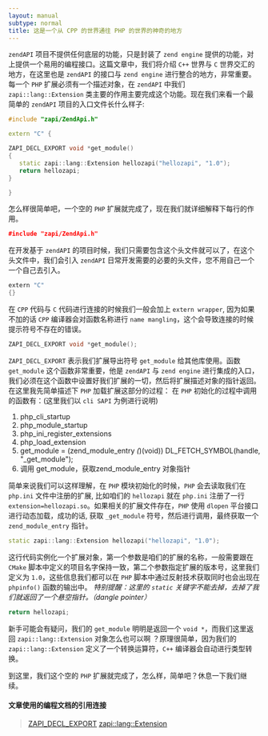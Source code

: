 ```yaml
---
layout: manual
subtype: normal
title: 这是一个从 CPP 的世界通往 PHP 的世界的神奇的地方
---
```

`zendAPI` 项目不提供任何底层的功能，只是封装了 `zend engine` 提供的功能，对上提供一个易用的编程接口。这篇文章中，我们将介绍 `C++` 世界与 `C` 世界交汇的地方，在这里也是 `zendAPI` 的接口与 `zend engine` 进行整合的地方，非常重要。
每一个 `PHP` 扩展必须有一个描述对象，在 `zendAPI` 中我们 `zapi::lang::Extension` 类主要的作用主要完成这个功能。现在我们来看一个最简单的 `zendAPI` 项目的入口文件长什么样子: 

```cpp
#include "zapi/ZendApi.h"

extern "C" {

ZAPI_DECL_EXPORT void *get_module() 
{
   static zapi::lang::Extension hellozapi("hellozapi", "1.0");
   return hellozapi;
}

}
```
怎么样很简单吧，一个空的 `PHP` 扩展就完成了，现在我们就详细解释下每行的作用。

```cpp
﻿#include "zapi/ZendApi.h"
```
在开发基于 `zendAPI` 的项目时候，我们只需要包含这个头文件就可以了，在这个头文件中，我们会引入 `zendAPI` 日常开发需要的必要的头文件，您不用自己一个一个自己去引入。

```cpp
﻿extern "C"
{}
```

在 `CPP` 代码与 `C` 代码进行连接的时候我们一般会加上 `extern wrapper`, 因为如果不加的话 `CPP` 编译器会对函数名称进行 `name mangling`，这个会导致连接的时候提示符号不存在的错误。

```cpp
﻿ZAPI_DECL_EXPORT void *get_module();
```
`ZAPI_DECL_EXPORT` 表示我们扩展导出符号 `get_module` 给其他库使用。函数 `get_module` 这个函数非常重要，他是 `zendAPI` 与 `zend engine` 进行集成的入口，我们必须在这个函数中设置好我们扩展的一切，然后将扩展描述对象的指针返回。
在这里我先简单描述下 `PHP` 加载扩展这部分的过程：
在 `PHP` 初始化的过程中调用的函数有：(这里我们以 `cli SAPI` 为例进行说明)
1. php_cli_startup
2. php_module_startup
3. php_ini_register_extensions
4. php_load_extension
5. get_module = (zend_module_entry *(*)(void)) DL_FETCH_SYMBOL(handle, "_get_module");
6. 调用 get_module，获取﻿zend_module_entry 对象指针

简单来说我们可以这样理解，在 `PHP` 模块初始化的时候，`PHP` 会去读取我们在 `php.ini` 文件中注册的扩展, 比如咱们的 `hellozapi` 就在 `php.ini` 注册了一行 `extension=hellozapi.so`。如果相关的扩展文件存在，`PHP` 使用 `﻿dlopen` 平台接口进行动态加载，成功的话, 获取 `_get_module` 符号，然后进行调用，最终获取一个 `﻿zend_module_entry` 指针。

```cpp
static zapi::lang::Extension hellozapi("hellozapi", "1.0");
```
这行代码实例化一个扩展对象，第一个参数是咱们的扩展的名称，一般需要跟在 `CMake` 脚本中定义的项目名字保持一致，第二个参数指定扩展的版本号，这里我们定义为 `1.0`，这些信息我们都可以在 `PHP` 脚本中通过反射技术获取同时也会出现在 `phpinfo()` 函数的输出中。
*特别提醒：这里的 `static` 关键字不能去掉，去掉了我们就返回了一个悬空指针。（dangle pointer）*

```cpp
return hellozapi;
```
新手可能会有疑问，我们的 `get_module` 明明是返回一个 `void *`，而我们这里返回 `zapi::lang::Extension` 对象怎么也可以啊 ？原理很简单，因为我们的 `zapi::lang::Extension` 定义了一个转换运算符，`C++` 编译器会自动进行类型转换。

到这里，我们这个空的 `PHP` 扩展就完成了，怎么样，简单吧？休息一下我们继续。

#### 文章使用的编程文档的引用连接

> [ZAPI_DECL_EXPORT](/api/file_compiler_detection_8h.html#1a6483198f166d8060fb07d99604ef1cfe)
> [zapi::lang::Extension](/api/classzapi_1_1lang_1_1_extension.html)